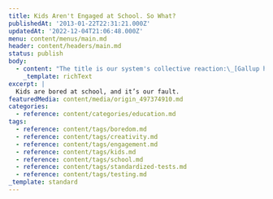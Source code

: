 ```yaml
---
title: Kids Aren't Engaged at School. So What?
publishedAt: '2013-01-22T22:31:21.000Z'
updatedAt: '2022-12-04T21:06:48.000Z'
menu: content/menus/main.md
header: content/headers/main.md
status: publish
body:
  - content: "The title is our system's collective reaction:\_[Gallup has released its biannual (?) Student Poll](http://www.gallupstudentpoll.com/159221/gallup-student-poll-overall-scorecard-fall-2012.aspx)\_and the part of it that jumps out at me is how steadily engagement falls the longer students are in school. [Creativity also drops the longer you're in school.](http://www.thedailybeast.com/newsweek/2010/07/10/the-creativity-crisis.html)\_ And yet we continue on with the same policies, the same structure, the same format as we've been using for ages now.\n\nI share a lot of stories denouncing standardized testing: [our over-reliance on what tests can measure](http://www.nytimes.com/roomfordebate/2012/07/29/can-school-performance-be-measured-fairly/tests-dont-assess-what-really-matters), the disappearance of\_immeasurable\_impacts from teaching, [the displacement of teaching for test prep](http://shermandorn.com/wordpress/?p=5619), and [the judgement of all policies and initiatives based on test scores](http://readwrite.com/2012/10/23/readwriteweb-deathwatch-one-laptop-per-child-olpc)\_\\[1. This story in particular is frustrating because it was never OLPC's intention to raise test scores, and elsewhere in the report, it is noted that there was an increase in \"general cognitive skills\", i.e. it helped kids learn how to THINK. \_But of course, it's a \"[disappointing return on investment](http://www.economist.com/node/21552202).\"] \_And yet, with studies like these out there, we never stop to reconsider the fundamentals. \_We only tweak around the edges.\n\nMost major EdReform ideas follow this trend; a major reason charter and private schools do better \\[2. Assuming they do. The jury, to my mind, still seems to be out on this one. You do see some measurable, positive effects from students who attend charters. \_But again, those are results from tests, which don't really provide a full picture. \_And anyway, even if they do, I'd like to know why we can't port those positive changes back to public schools.] is because they're free from the crushing limitations imposed by the testing regime. Yet for public schools, they want to insist on testing students, teachers, and schools, despite any evidence that this is an effective and reliable way of measuring anything.\n\nSo students continue to not care, struggling to achieve a grade with limited value and developing none of the skills that are required to survive in this economy.\n\nAdded: Came across [this article](http://blogs.edweek.org/edweek/rick_hess_straight_up/2013/01/a_few_thoughts_on_met.html) after I posted this that sums up some thoughts I have about focusing on test results:\n\n<ExtendedQuote citation=\"\">\n  Look, I have no problem with asserting that reading and math value-add is one measure of good teaching (and, quite frankly, I think it's probably a big piece in most of the MET districts – and a much smaller piece in school systems where basic skills are less of a pressing concern). But I do think it's a mistake to imagine that ability to move reading and math scores is universally a compelling proxy for being a \"good\" teacher. And when we calibrate all of our other instruments based on their ability to predict value-added gains on reading and math assessments, we build our entire edifice of teacher quality on what strikes me as a narrow and potentially rickety foundation. When we see policymakers mandate teacher evaluation systems that rely almost wholly on observation and value-added, and feel comfortable in doing so because of the MET findings, I fear we're getting way ahead of ourselves.\n</ExtendedQuote>\n\n<Figure url=\"http://www.international-adoption-facts-and-information.com/image-files/bored-kid.jpg\" altText=\"\" caption=\"\" linkTarget=\"\" />\n"
    _template: richText
excerpt: |
  Kids are bored at school, and it’s our fault.
featuredMedia: content/media/origin_497374910.md
categories:
  - reference: content/categories/education.md
tags:
  - reference: content/tags/boredom.md
  - reference: content/tags/creativity.md
  - reference: content/tags/engagement.md
  - reference: content/tags/kids.md
  - reference: content/tags/school.md
  - reference: content/tags/standardized-tests.md
  - reference: content/tags/testing.md
_template: standard
---
```




